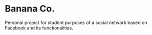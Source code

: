 # Banana Co.
Personal project for student purposes of a social network based on Facebook and its functionalities.
